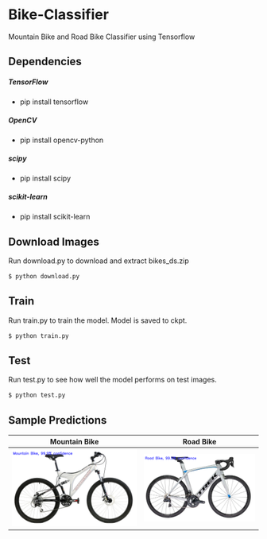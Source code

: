 Bike-Classifier
===============
Mountain Bike and Road Bike Classifier using Tensorflow

Dependencies
----------------

##### TensorFlow
* pip install tensorflow

##### OpenCV
* pip install opencv-python

##### scipy
* pip install scipy

##### scikit-learn
* pip install scikit-learn

Download Images
---------------
Run download.py to download and extract bikes_ds.zip
```sh
$ python download.py
```

Train
-----
Run train.py to train the model. Model is saved to ckpt.
```sh
$ python train.py
```

Test
----
Run test.py to see how well the model performs on test images.
```sh
$ python test.py
```

Sample Predictions
------------------
Mountain Bike              |  Road Bike
:-------------------------:|:-------------------------:
![Mountain Bike](sample_predictions/mountain_bike.png) | ![Road Bike](sample_predictions/road_bike.png)
